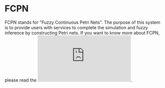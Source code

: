 # FCPN
FCPN stands for "Fuzzy Continuous Petri Nets". The purpose of this system is to provide users with services to complete
the simulation and fuzzy inference by constructing Petri nets. If you want to know more about FCPN, please read the ![](https://github.com/wjsunscut/fcpn/blob/master/template_Article.pdf).
